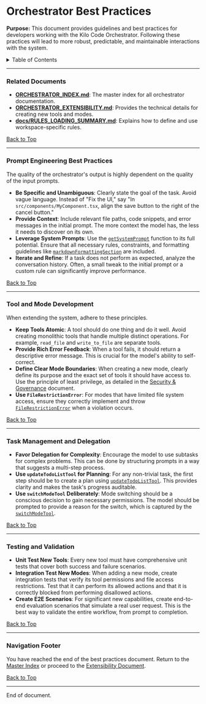# Orchestrator Best Practices

**Purpose:** This document provides guidelines and best practices for developers working with the Kilo Code Orchestrator. Following these practices will lead to more robust, predictable, and maintainable interactions with the system.

<details>
<summary>Table of Contents</summary>

- [1. Related Documents](#related-documents)
- [2. Prompt Engineering Best Practices](#prompt-engineering-best-practices)
- [3. Tool and Mode Development](#tool-and-mode-development)
- [4. Task Management and Delegation](#task-management-and-delegation)
- [5. Testing and Validation](#testing-and-validation)
- [6. Navigation Footer](#navigation-footer)

</details>

---

### Related Documents

<a id="related-documents"></a>

- **[ORCHESTRATOR_INDEX.md](ORCHESTRATOR_INDEX.md)**: The master index for all orchestrator documentation.
- **[ORCHESTRATOR_EXTENSIBILITY.md](ORCHESTRATOR_EXTENSIBILITY.md)**: Provides the technical details for creating new tools and modes.
- **[docs/RULES_LOADING_SUMMARY.md](RULES_LOADING_SUMMARY.md)**: Explains how to define and use workspace-specific rules.

[Back to Top](#orchestrator-best-practices)

---

### Prompt Engineering Best Practices

<a id="prompt-engineering-best-practices"></a>

The quality of the orchestrator's output is highly dependent on the quality of the input prompts.

- **Be Specific and Unambiguous**: Clearly state the goal of the task. Avoid vague language. Instead of "Fix the UI," say "In `src/components/MyComponent.tsx`, align the save button to the right of the cancel button."
- **Provide Context**: Include relevant file paths, code snippets, and error messages in the initial prompt. The more context the model has, the less it needs to discover on its own.
- **Leverage System Prompts**: Use the [`getSystemPrompt`](/src/core/task/Task.ts#L2499) function to its full potential. Ensure that all necessary rules, constraints, and formatting guidelines like [`markdownFormattingSection`](/src/core/prompts/sections/markdown-formatting.ts#L1) are included.
- **Iterate and Refine**: If a task does not perform as expected, analyze the conversation history. Often, a small tweak to the initial prompt or a custom rule can significantly improve performance.

[Back to Top](#orchestrator-best-practices)

---

### Tool and Mode Development

<a id="tool-and-mode-development"></a>

When extending the system, adhere to these principles.

- **Keep Tools Atomic**: A tool should do one thing and do it well. Avoid creating monolithic tools that handle multiple distinct operations. For example, `read_file` and `write_to_file` are separate tools.
- **Provide Rich Error Feedback**: When a tool fails, it should return a descriptive error message. This is crucial for the model's ability to self-correct.
- **Define Clear Mode Boundaries**: When creating a new mode, clearly define its purpose and the exact set of tools it should have access to. Use the principle of least privilege, as detailed in the [Security & Governance](ORCHESTRATOR_SECURITY_GOVERNANCE.md) document.
- **Use `FileRestrictionError`**: For modes that have limited file system access, ensure they correctly implement and throw [`FileRestrictionError`](/src/shared/modes.ts#L157) when a violation occurs.

[Back to Top](#orchestrator-best-practices)

---

### Task Management and Delegation

<a id="task-management-and-delegation"></a>

- **Favor Delegation for Complexity**: Encourage the model to use subtasks for complex problems. This can be done by structuring prompts in a way that suggests a multi-step process.
- **Use `updateTodoListTool` for Planning**: For any non-trivial task, the first step should be to create a plan using [`updateTodoListTool`](/\src/core/tools/updateTodoListTool.ts#L156). This provides clarity and makes the task's progress auditable.
- **Use `switchModeTool` Deliberately**: Mode switching should be a conscious decision to gain necessary permissions. The model should be prompted to provide a reason for the switch, which is captured by the [`switchModeTool`](/\src/core/tools/switchModeTool.ts#L8).

[Back to Top](#orchestrator-best-practices)

---

### Testing and Validation

<a id="testing-and-validation"></a>

- **Unit Test New Tools**: Every new tool must have comprehensive unit tests that cover both success and failure scenarios.
- **Integration Test New Modes**: When adding a new mode, create integration tests that verify its tool permissions and file access restrictions. Test that it can perform its allowed actions and that it is correctly blocked from performing disallowed actions.
- **Create E2E Scenarios**: For significant new capabilities, create end-to-end evaluation scenarios that simulate a real user request. This is the best way to validate the entire workflow, from prompt to completion.

[Back to Top](#orchestrator-best-practices)

---

### Navigation Footer

<a id="navigation-footer"></a>

You have reached the end of the best practices document. Return to the [Master Index](ORCHESTRATOR_INDEX.md) or proceed to the [Extensibility Document](ORCHESTRATOR_EXTENSIBILITY.md).

[Back to Top](#orchestrator-best-practices)

---

End of document.
